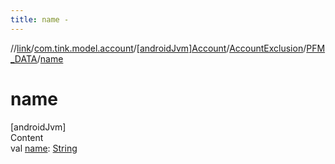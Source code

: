 ```yaml
---
title: name -
---
```

//[link](../../../../index.md)/[com.tink.model.account](../../../index.md)/[[androidJvm]Account](../../index.md)/[AccountExclusion](../index.md)/[PFM_DATA](index.md)/[name](name.md)



# name  
[androidJvm]  
Content  
val [name](name.md): [String](https://kotlinlang.org/api/latest/jvm/stdlib/kotlin/-string/index.html)  



